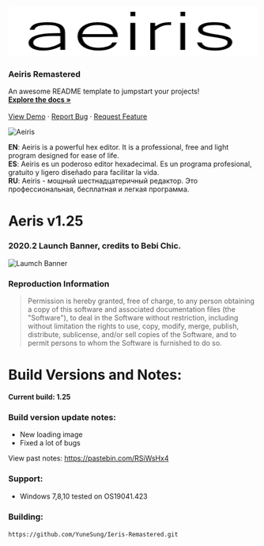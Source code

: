 <br />
<p align="left">
  <a href="https://github.com/YuneSung/Aeiris-Remastered/blob/master/">
    <img src="pic/normal_banner.png?raw=true" alt="Logo" width="800" height="100">
  </a>

  <h3 align="left">Aeiris Remastered</h3>

  <p align="left">
    An awesome README template to jumpstart your projects!
    <br />
    <a href="https://github.com/othneildrew/Best-README-Template"><strong>Explore the docs »</strong></a>
    <br />
    <br />
    <a href="https://github.com/othneildrew/Best-README-Template">View Demo</a>
    ·
    <a href="https://github.com/othneildrew/Best-README-Template/issues">Report Bug</a>
    ·
    <a href="https://github.com/othneildrew/Best-README-Template/issues">Request Feature</a>
  </p>
</p>


![Aeiris](https://github.com/YuneSung/Ieris-Remastered/blob/master/pic/desk_banner_fw.png?raw=true)

**EN**: Aeiris is a powerful hex editor. It is a professional, free and light program designed for ease of life.\
**ES**: Aeiris es un poderoso editor hexadecimal. Es un programa profesional, gratuito y ligero diseñado para facilitar la vida.\
**RU**: Aeiris - мощный шестнадцатеричный редактор. Это профессиональная, бесплатная и легкая программа.

# Aeris v1.25

### 2020.2 Launch Banner, credits to Bebi Chic.
![Laumch Banner](https://github.com/YuneSung/Aeiris-Remastered/blob/master/pic/re_launch_banner.png?raw=true)

### Reproduction Information
> Permission is hereby granted, free of charge, to any person obtaining a copy
of this software and associated documentation files (the "Software"), to deal
in the Software without restriction, including without limitation the rights
to use, copy, modify, merge, publish, distribute, sublicense, and/or sell
copies of the Software, and to permit persons to whom the Software is
furnished to do so.

# Build Versions and Notes:
**Current build: 1.25**
### Build version update notes: 
  - New loading image
  - Fixed a lot of bugs

View past notes: https://pastebin.com/RSiWsHx4

### Support:
- Windows 7,8,10 tested on OS19041.423

### Building:
`https://github.com/YuneSung/Ieris-Remastered.git`
